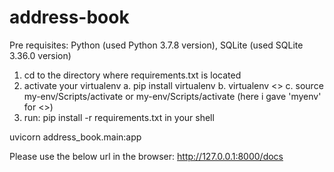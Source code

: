 # address-book
Pre requisites: Python (used Python 3.7.8 version), SQLite (used SQLite 3.36.0 version)


<!-- Install required dependencies -->
1. cd to the directory where requirements.txt is located
2. activate your virtualenv
    a. pip install virtualenv
    b. virtualenv <<virtual-env-name>>
    c. source my-env/Scripts/activate or my-env/Scripts/activate (here i gave 'myenv' for <<virtual-env-name>>)
3. run: pip install -r requirements.txt in your shell

<!-- Start server -->
uvicorn address_book.main:app

<!-- Run in browser -->
Please use the below url in the browser:
http://127.0.0.1:8000/docs

